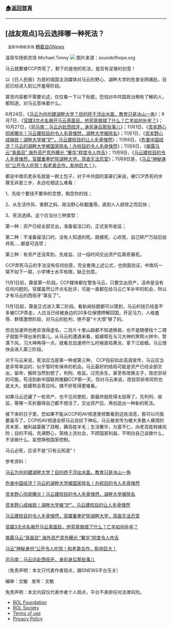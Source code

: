 ###  [:house:返回首頁](https://github.com/ourhimalayas/txt)
---


## [战友观点]马云选择哪一种死法？
` 温哥华扬帆农场` [轉載自GNews](https://gnews.org/zh-hans/1651986/)

温哥华扬帆农场  Michael.Tonny
![](https://assets.gnews.org/wp-content/uploads/2021/11/MAYUN.png)
图片来源：soundofhope.org

马云就要被CCP弄死了，剩下的是他的死法，是否有足够的创意！

以《日人民报》为首的墙国主流媒体对马云的野心、湖畔大学的危害全网痛批，目前已经进入到公开羞辱阶段。

甚至内容都不需要论述，仅仅看一下以下标题，恐怕对中共国政治稍有了解的人，都知道，对马云意味着什么。

6月24日，《[马云为何创建湖畔大学？目的终于浮出水面，教育只是冰山一角](https://www.ixigua.com/6977307936250921476?logTag=005379f92fb58fa26d61)》；9月7日，《[官媒3次点名揭开马云真面目，他究竟做错了什么？亡羊如何补牢？](https://www.ixigua.com/7005098124293341732?logTag=4d91245e38eafe584f28)》；10月27日，《[司马南：马云远赴西班牙，身前身后那些事儿](https://www.ixigua.com/7023609213117006368?logTag=108b79e2d0c80a931e3e)》；11月1日，《[资本野心彻底曝光！马云建校目的令人毛骨悚然，湖畔大学被除名](https://www.ixigua.com/7025481896494629390?logTag=67d79f63aa4290f20fdb)》；11月1日，《[资本野心成枷锁！湖畔大学被“铲”，马云建校目的让人毛骨悚然](https://www.ixigua.com/7025514107851768357?logTag=d28e0d57d5b0473f36f8)》；11月6日，《[危害中国经济？马云的湖畔大学被国家除名！办校目的令人毛骨悚然](https://www.ixigua.com/7027471582591189517?logTag=6e2952112389e961b100)》；11月8日，《[揭露马云“真面目” 海外资产意外曝光 “奢华”程度令人咋舌](https://www.ixigua.com/7028218495120867871?logTag=0080b619a875f50aaf94)》；11月9日，《[马云建校目的令人毛骨悚然，官媒重拳铲除湖畔大学，简直无法忍受](https://www.ixigua.com/7028494496526500360?logTag=f0e4d2d6f8291d14c0e4)》；11月9日是，《[马云“神秘身份”公开令人吃惊！和老美合作，影响巨大！](https://www.ixigua.com/7028427177590948388?logTag=90ef1dfe17599e505d08)》。

都说中南坑老杂毛就是一群土包子，对于中共国的富豪们来说，被CCP弄死的步骤无非是三步，永远吃相这么难看：

1、先给个要钱不要命的念想，掏空你的钱；

2、从生活作风、害群之蚂、政治野心轮翻羞辱，直到人人欲除之而后快；

3、死法选择。这个应当分三种类型：

第一种：资产已经全部交出，准备留活口的，正式宣布收监；

第二种：不准备留活口的，没有人知道的死。跳楼死、心欢死、自己碎尸万段后投井死…..都是可选项；

第三种：有资产还没弄到，先收监、过一段时间交出资产后离奇暴死。

CCP弄死马云的手法没有任何创意，完全套用上述公式，也侧面验证，中南坑一窝不如下一窝，小学博士水平有限，缺乏创意。

11月1日前，算是第一阶段。CCP媒体都在警告马云，只要交出资产，活命是没有任何问题的。官媒虽然公开点名批评，可是一直都在给马云亡羊补牢的机会，所以才有马云的西班牙“罩反了”。

11月1日起，算是正式进入第二阶段。看新闻标题都可以猜到，马云的钱已经差不多被CCP弄走，人应当已经被身边的20多位保镖押解回国，开足马力，人格羞辱、群情激愤阶段，对马云的批判，绝不是“十大恨”够了的。

但总加速师也绝非浪得虚名，二百斤十里山路都不知道换肩，也不是随便找个二楞子就能干得出来的事儿。从马云的遭遇来看，蛤蟆帮在与习大神的黑帮火拼中，暂落下风，习大神再得一点，就看总加速师什么时候直捣黄龙，拿下江蛤蟆。马云很快会进入第三阶段。

对于马云来说，死法应当是第一种或第三种， CCP目前如此高调宣传，马云应当是非常幸运的，似乎暂时有保命的机会。马云最好的结局可能是资产已经全部交出，留命，搬砖当然别想了，判刑、收监，过完余生，甚至有改换主子，效忠崇祯的可能，苟活到新中国联邦推翻CCP那一天。但对马云来说，改投崇祯帝风险也是太大，蛤蟆帮会答应吗，搞不好死得更难看。

如果马云还藏了一些资产，也不见风使舵，那最终就死得太屈辱了。先判刑、收监，等哪一天折磨得自己都不想活了，交出资产后，再创造出一种新的死法。

接下来的日子里，您如果不能从CCP的AV频道里频繁看到这些消息，那可以问我要喜币了。CCP的AV频道会把马云会拉下神坛，马云被宣传为被大多数人痛恨的资本家，被利益蒙蔽了双眼，薅百姓羊毛；生活奢华，为富不仁，向老百姓转嫁风险；目的不纯，充满野心，笼络上流社会，不顾国家利益，不明白自己该做什么，不该做什么，妄想挣税国家控制。

马云必死，应该不是“只有云知道”！

参考资料：

[马云为何创建湖畔大学？目的终于浮出水面，教育只是冰山一角](https://www.ixigua.com/6977307936250921476?logTag=005379f92fb58fa26d61)

[危害中国经济？马云的湖畔大学被国家除名！办校目的令人毛骨悚然](https://www.ixigua.com/7027471582591189517?logTag=6e2952112389e961b100)

[资本野心彻底曝光！马云建校目的令人毛骨悚然，湖畔大学被除名](https://www.ixigua.com/7025481896494629390?logTag=67d79f63aa4290f20fdb)

[资本野心成枷锁！湖畔大学被“铲”，马云建校目的让人毛骨悚然](https://www.ixigua.com/7025514107851768357?logTag=d28e0d57d5b0473f36f8)

[马云建校目的令人毛骨悚然，官媒重拳铲除湖畔大学，简直无法忍受](https://www.ixigua.com/7028494496526500360?logTag=f0e4d2d6f8291d14c0e4)

[官媒3次点名揭开马云真面目，他究竟做错了什么？亡羊如何补牢？](https://www.ixigua.com/7005098124293341732?logTag=4d91245e38eafe584f28)

[揭露马云“真面目” 海外资产意外曝光 “奢华”程度令人咋舌](https://www.ixigua.com/7028218495120867871?logTag=0080b619a875f50aaf94)

[马云“神秘身份”公开令人吃惊！和老美合作，影响巨大！](https://www.ixigua.com/7028427177590948388?logTag=90ef1dfe17599e505d08)

[司马南：马云远赴西班牙，身前身后那些事儿](https://www.ixigua.com/7023609213117006368?logTag=108b79e2d0c80a931e3e)

（免责声明：本文只代表作者观点，跟GNEWS平台无关）

编审：文敏   发布：文敏

 

免责声明：本文内容仅代表作者个人观点，平台不承担任何法律风险。

- [ROL Foundation](https://rolfoundation.org/)
- [ROL Society](https://rolsociety.org/)
- [Terms of use](https://gnews.org/terms-of-use-3/)
- [Privacy Policy](https://gnews.org/privacy-policy/)
